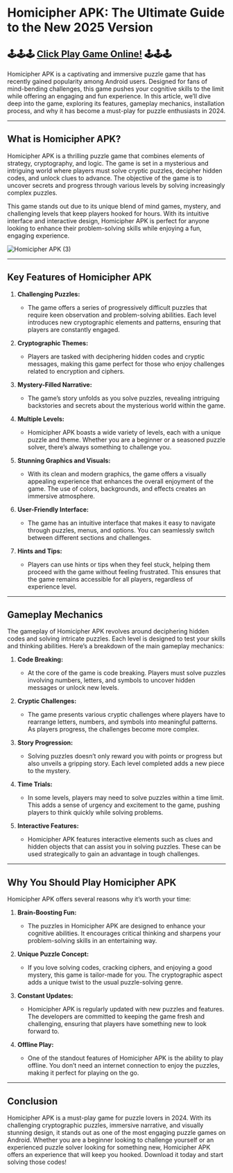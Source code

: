 # **Homicipher APK: The Ultimate Guide to the New 2025 Version**

## 🕹️🕹️🕹️ [Click Play Game Online!](https://bom.so/r7PLTn) 🕹️🕹️🕹️

Homicipher APK is a captivating and immersive puzzle game that has recently gained popularity among Android users. Designed for fans of mind-bending challenges, this game pushes your cognitive skills to the limit while offering an engaging and fun experience. In this article, we’ll dive deep into the game, exploring its features, gameplay mechanics, installation process, and why it has become a must-play for puzzle enthusiasts in 2024.

---

## **What is Homicipher APK?**

Homicipher APK is a thrilling puzzle game that combines elements of strategy, cryptography, and logic. The game is set in a mysterious and intriguing world where players must solve cryptic puzzles, decipher hidden codes, and unlock clues to advance. The objective of the game is to uncover secrets and progress through various levels by solving increasingly complex puzzles.

This game stands out due to its unique blend of mind games, mystery, and challenging levels that keep players hooked for hours. With its intuitive interface and interactive design, Homicipher APK is perfect for anyone looking to enhance their problem-solving skills while enjoying a fun, engaging experience.

![Homicipher APK (3)](https://github.com/user-attachments/assets/f081b897-d4c2-424c-a0b8-228d89d4e28d)

---

## **Key Features of Homicipher APK**

1. **Challenging Puzzles:** 
   - The game offers a series of progressively difficult puzzles that require keen observation and problem-solving abilities. Each level introduces new cryptographic elements and patterns, ensuring that players are constantly engaged.
   
2. **Cryptographic Themes:** 
   - Players are tasked with deciphering hidden codes and cryptic messages, making this game perfect for those who enjoy challenges related to encryption and ciphers.

3. **Mystery-Filled Narrative:** 
   - The game’s story unfolds as you solve puzzles, revealing intriguing backstories and secrets about the mysterious world within the game.

4. **Multiple Levels:** 
   - Homicipher APK boasts a wide variety of levels, each with a unique puzzle and theme. Whether you are a beginner or a seasoned puzzle solver, there’s always something to challenge you.

5. **Stunning Graphics and Visuals:** 
   - With its clean and modern graphics, the game offers a visually appealing experience that enhances the overall enjoyment of the game. The use of colors, backgrounds, and effects creates an immersive atmosphere.

6. **User-Friendly Interface:** 
   - The game has an intuitive interface that makes it easy to navigate through puzzles, menus, and options. You can seamlessly switch between different sections and challenges.

7. **Hints and Tips:** 
   - Players can use hints or tips when they feel stuck, helping them proceed with the game without feeling frustrated. This ensures that the game remains accessible for all players, regardless of experience level.

---

## **Gameplay Mechanics**

The gameplay of Homicipher APK revolves around deciphering hidden codes and solving intricate puzzles. Each level is designed to test your skills and thinking abilities. Here’s a breakdown of the main gameplay mechanics:

1. **Code Breaking:**
   - At the core of the game is code breaking. Players must solve puzzles involving numbers, letters, and symbols to uncover hidden messages or unlock new levels.

2. **Cryptic Challenges:**
   - The game presents various cryptic challenges where players have to rearrange letters, numbers, and symbols into meaningful patterns. As players progress, the challenges become more complex.

3. **Story Progression:**
   - Solving puzzles doesn’t only reward you with points or progress but also unveils a gripping story. Each level completed adds a new piece to the mystery.

4. **Time Trials:**
   - In some levels, players may need to solve puzzles within a time limit. This adds a sense of urgency and excitement to the game, pushing players to think quickly while solving problems.

5. **Interactive Features:**
   - Homicipher APK features interactive elements such as clues and hidden objects that can assist you in solving puzzles. These can be used strategically to gain an advantage in tough challenges.

---

## **Why You Should Play Homicipher APK**

Homicipher APK offers several reasons why it’s worth your time:

1. **Brain-Boosting Fun:** 
   - The puzzles in Homicipher APK are designed to enhance your cognitive abilities. It encourages critical thinking and sharpens your problem-solving skills in an entertaining way.

2. **Unique Puzzle Concept:** 
   - If you love solving codes, cracking ciphers, and enjoying a good mystery, this game is tailor-made for you. The cryptographic aspect adds a unique twist to the usual puzzle-solving genre.

3. **Constant Updates:** 
   - Homicipher APK is regularly updated with new puzzles and features. The developers are committed to keeping the game fresh and challenging, ensuring that players have something new to look forward to.

4. **Offline Play:** 
   - One of the standout features of Homicipher APK is the ability to play offline. You don’t need an internet connection to enjoy the puzzles, making it perfect for playing on the go.

---

## **Conclusion**

Homicipher APK is a must-play game for puzzle lovers in 2024. With its challenging cryptographic puzzles, immersive narrative, and visually stunning design, it stands out as one of the most engaging puzzle games on Android. Whether you are a beginner looking to challenge yourself or an experienced puzzle solver looking for something new, Homicipher APK offers an experience that will keep you hooked. Download it today and start solving those codes!
